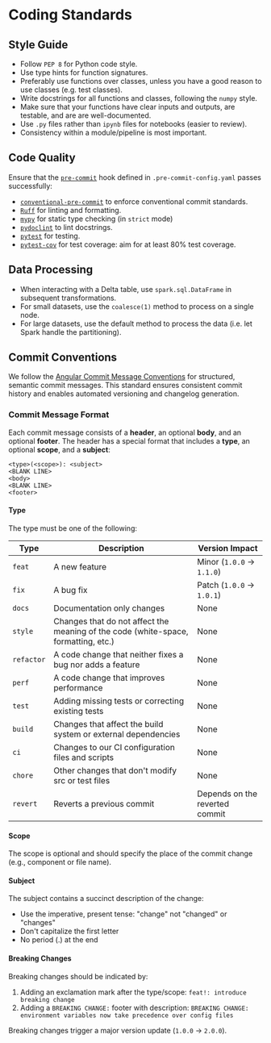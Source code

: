 # Coding Standards

## Style Guide

- Follow `PEP 8` for Python code style.
- Use type hints for function signatures.
- Preferably use functions over classes, unless you have a good reason to use classes (e.g. test classes).
- Write docstrings for all functions and classes, following the `numpy` style.
- Make sure that your functions have clear inputs and outputs, are testable, and are are well-documented.
- Use `.py` files rather than `ipynb` files for notebooks (easier to review).
- Consistency within a module/pipeline is most important.

## Code Quality

Ensure that the [`pre-commit`](https://pre-commit.com) hook defined in `.pre-commit-config.yaml` passes successfully:

- [`conventional-pre-commit`](https://github.com/compilerla/conventional-pre-commit) to enforce conventional commit standards.
- [`Ruff`](https://docs.astral.sh/ruff/) for linting and formatting.
- [`mypy`](https://mypy.readthedocs.io/en/stable/) for static type checking (in `strict` mode)
- [`pydoclint`](https://github.com/shmsi/pydoclint) to lint docstrings.
- [`pytest`](https://docs.pytest.org/en/stable/) for testing.
- [`pytest-cov`](https://pytest-cov.readthedocs.io/en/latest/) for test coverage: aim for at least 80% test coverage.

## Data Processing

- When interacting with a Delta table, use `spark.sql.DataFrame` in subsequent transformations.
- For small datasets, use the `coalesce(1)` method to process on a single node.
- For large datasets, use the default method to process the data (i.e. let Spark handle the partitioning).

## Commit Conventions

We follow the [Angular Commit Message Conventions](https://github.com/angular/angular/blob/main/CONTRIBUTING.md#-commit-message-format) for structured, semantic commit messages. This standard ensures consistent commit history and enables automated versioning and changelog generation.

### Commit Message Format

Each commit message consists of a **header**, an optional **body**, and an optional **footer**. The header has a special format that includes a **type**, an optional **scope**, and a **subject**:

```text
<type>(<scope>): <subject>
<BLANK LINE>
<body>
<BLANK LINE>
<footer>
```

#### Type

The type must be one of the following:

| Type       | Description | Version Impact |
|------------|-------------|----------------|
| `feat`     | A new feature | Minor (`1.0.0` → `1.1.0`) |
| `fix`      | A bug fix | Patch (`1.0.0` → `1.0.1`) |
| `docs`     | Documentation only changes | None |
| `style`    | Changes that do not affect the meaning of the code (white-space, formatting, etc.) | None |
| `refactor` | A code change that neither fixes a bug nor adds a feature | None |
| `perf`     | A code change that improves performance | None |
| `test`     | Adding missing tests or correcting existing tests | None |
| `build`    | Changes that affect the build system or external dependencies | None |
| `ci`       | Changes to our CI configuration files and scripts | None |
| `chore`    | Other changes that don't modify src or test files | None |
| `revert`   | Reverts a previous commit | Depends on the reverted commit |

#### Scope

The scope is optional and should specify the place of the commit change (e.g., component or file name).

#### Subject

The subject contains a succinct description of the change:

- Use the imperative, present tense: "change" not "changed" or "changes"
- Don't capitalize the first letter
- No period (.) at the end

#### Breaking Changes

Breaking changes should be indicated by:

1. Adding an exclamation mark after the type/scope: `feat!: introduce breaking change`
2. Adding a `BREAKING CHANGE:` footer with description: `BREAKING CHANGE: environment variables now take precedence over config files`

Breaking changes trigger a major version update (`1.0.0` → `2.0.0`).
